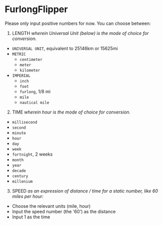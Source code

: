 # FurlongFlipper
Please only input positive numbers for now.
You can choose between:
1. LENGTH _wherein Universal Unit (below) is the mode of choice for conversion._
  - `UNIVERSAL UNIT`, equivalent to 25146km or 15625mi
  - `METRIC`
    - `centimeter`
    - `meter`
    - `kilometer`
  - `IMPERIAL`
    - `inch`
    - `foot`
    - `furlong`, 1/8 mi
    - `mile`
    - `nautical mile`
2. TIME _wherein hour is the mode of choice for conversion._
  - `millisecond`
  - `second`
  - `minute`
  - `hour`
  - `day`
  - `week`
  - `fortnight`, 2 weeks
  - `month`
  - `year`
  - `decade`
  - `century`
  - `millenium`
3. SPEED _as an expression of distance / time_
  _for a static number, like 60 miles per hour:_
  - Choose the relevant units (mile, hour)
  - Input the speed number (the '60') as the distance
  - Input 1 as the time
